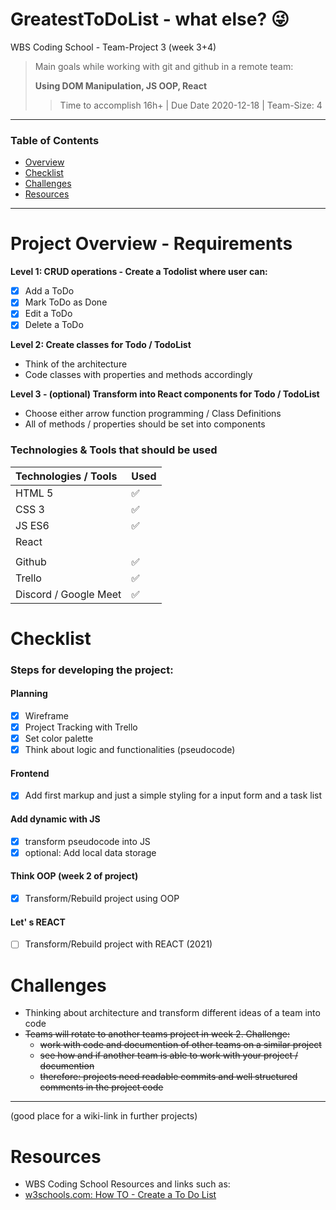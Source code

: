 # GreatestToDoList - what else? :stuck_out_tongue_winking_eye:

WBS Coding School - Team-Project 3 (week 3+4)

> Main goals while working with git and github in a remote team:
>
> **Using DOM Manipulation, JS OOP, React**
>
> > Time to accomplish 16h+ | Due Date 2020-12-18 | Team-Size: 4

---

### Table of Contents

- [Overview](#project-overview---requirements)
- [Checklist](#checklist)
- [Challenges](#challenges)
- [Resources](#resources)

---

# Project Overview - Requirements

**Level 1: CRUD operations - Create a Todolist where user can:**

- [x] Add a ToDo
- [x] Mark ToDo as Done
- [x] Edit a ToDo
- [x] Delete a ToDo

**Level 2: Create classes for Todo / TodoList**

- Think of the architecture
- Code classes with properties and methods accordingly

**Level 3 - (optional) Transform into React components for Todo / TodoList**

- Choose either arrow function programming / Class Definitions
- All of methods / properties should be set into components

### Technologies & Tools that should be used

| Technologies / Tools  | Used               |
| :-------------------- | :----------------- |
| HTML 5                | :white_check_mark: |
| CSS 3                 | :white_check_mark: |
| JS ES6                | :white_check_mark: |
| React                 |
|                       |
| Github                | :white_check_mark: |
| Trello                | :white_check_mark: |
| Discord / Google Meet | :white_check_mark: |

# Checklist

### Steps for developing the project:

#### Planning

- [x] Wireframe
- [x] Project Tracking with Trello
- [x] Set color palette
- [x] Think about logic and functionalities (pseudocode)

#### Frontend

- [x] Add first markup and just a simple styling for a input form and a task list

#### Add dynamic with JS

- [x] transform pseudocode into JS
- [x] optional: Add local data storage

#### Think OOP (week 2 of project)

- [x] Transform/Rebuild project using OOP

#### Let' s REACT

- [ ] Transform/Rebuild project with REACT (2021)

# Challenges

- Thinking about architecture and transform different ideas of a team into code
- ~~Teams will rotate to another teams project in week 2. Challenge:~~
  - ~~work with code and documention of other teams on a similar project~~
  - ~~see how and if another team is able to work with your project / documention~~
  - ~~therefore: projects need readable commits and well structured comments in the project code~~

---

(good place for a wiki-link in further projects)

# Resources

- WBS Coding School Resources and links such as:
- [w3schools.com: How TO - Create a To Do List](https://www.w3schools.com/howto/howto_js_todolist.asp)
